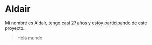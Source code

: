 # Aldair

Mi nombre es Aldair, tengo casi 27 años y estoy participando de este proyecto.

> Hola mundo